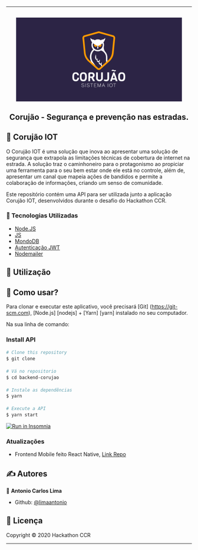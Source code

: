 --------------------------------------------------------------------
<h2 align="center">
  <img src="src/capa.png" width="450" title="logo" /> <br><br>
Corujão - Segurança e prevenção nas estradas.
</h2>

## 📖 Corujão IOT

O Corujão IOT é uma solução que inova ao apresentar uma solução de segurança que extrapola as limitações técnicas de cobertura de internet na estrada. A solução traz o caminhoneiro para o protagonismo ao propiciar uma ferramenta para o seu bem estar onde ele está no controle, além de, apresentar um canal que mapeia ações de bandidos e permite a colaboração de informações, criando um senso de comunidade.

Este repositório contém uma API para ser utilizada junto a aplicação Corujão IOT, desenvolvidos durante o desafio do Hackathon CCR.

### :rocket: Tecnologias Utilizadas

- [Node.JS](https://nodejs.org/en/)
- [JS](https://developer.mozilla.org/pt-BR/docs/Aprender/JavaScript)
- [MondoDB](https://www.mongodb.com/)
- [Autenticação JWT](https://jwt.io/)
- [Nodemailer](https://nodemailer.com/about/)

## 🚀 Utilização

## :round_pushpin: Como usar?

Para clonar e executar este aplicativo, você precisará [Git] (https://git-scm.com), [Node.js] [nodejs] + [Yarn] [yarn] instalado no seu computador.


Na sua linha de comando:

### Install API
```bash
# Clone this repository
$ git clone 

# Vá no repositorio
$ cd backend-corujao

# Instale as dependẽncias
$ yarn 

# Execute a API
$ yarn start
```

<p>
  <a href="https://insomnia.rest/run/?label=https://github.com/limaantonio/backend-corujao/src/insominia/Insomnia_2020-05-31.json" target="_blank"><img src="https://insomnia.rest/images/run.svg" alt="Run in Insomnia"></a>
</p>

<h3>Atualizações</h3>
<ul>
	<li>Frontend Mobile feito React Native, <a href="https://github.com/limaantonio/frontend-corujao" target="_blank">Link Repo</a></li>
</ul>



## ✍ Autores

👤 **Antonio Carlos Lima**

* Github: [@limaantonio](https://github.com/limaantonio)

## 📝 Licença

Copyright © 2020 Hackathon CCR<br />

***
